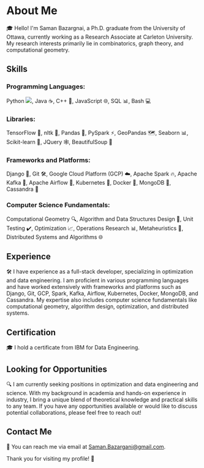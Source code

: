# About Me

🎓 Hello! I'm Saman Bazargnai, a Ph.D. graduate from the University of Ottawa, currently working as a Research Associate at Carleton University. My research interests primarily lie in combinatorics, graph theory, and computational geometry.

## Skills

### Programming Languages: 
Python <img src="https://icons8.com/icon/13441/python">, Java ☕, C++ 🧮, JavaScript 🌐, SQL 📊, Bash 💻

### Libraries: 
TensorFlow 🧠, nltk 📝, Pandas 🐼, PySpark ⚡, GeoPandas 🗺️, Seaborn 📊, Scikit-learn 🧬, JQuery 🕸️, BeautifulSoup 🍜

### Frameworks and Platforms: 
Django 🧶, Git 🛠️, Google Cloud Platform (GCP) ☁️, Apache Spark 🔥, Apache Kafka 📜, Apache Airflow 💨, Kubernetes 🚢, Docker 🐳, MongoDB 🍃, Cassandra 🏰

### Computer Science Fundamentals: 
Computational Geometry 🔍, Algorithm and Data Structures Design 📐, Unit Testing ✔️, Optimization 📈, Operations Research 📊, Metaheuristics 🧠, Distributed Systems and Algorithms 🌐

## Experience

🛠️ I have experience as a full-stack developer, specializing in optimization and data engineering. I am proficient in various programming languages and have worked extensively with frameworks and platforms such as Django, Git, GCP, Spark, Kafka, Airflow, Kubernetes, Docker, MongoDB, and Cassandra. My expertise also includes computer science fundamentals like computational geometry, algorithm design, optimization, and distributed systems.

## Certification

🎓 I hold a certificate from IBM for Data Engineering.

## Looking for Opportunities

🔍 I am currently seeking positions in optimization and data engineering and science. With my background in academia and hands-on experience in industry, I bring a unique blend of theoretical knowledge and practical skills to any team. If you have any opportunities available or would like to discuss potential collaborations, please feel free to reach out!

## Contact Me

📧 You can reach me via email at [Saman.Bazargani@gmail.com](mailto:Saman.Bazargani@gmail.com).

Thank you for visiting my profile! 🚀
